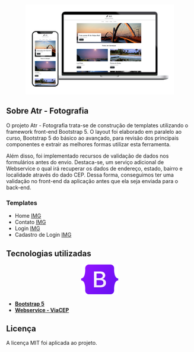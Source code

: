 <style>
.img-box img.img-hover {
  display: none;
}
.img-box:hover img.img-default {
  display: none;
}
.img-box:hover img.img-hover {
  display: inherit;
}
</style>

<p class="img-box" align="center">
    <img class="img-default" src="img/template/art-fotografia.png" width="400">
    <img class="img-hover" src="img/template/art-fotografia-hover.png" alt="" width="400"> 
</p>

## Sobre Atr - Fotografia

O projeto Atr - Fotografia trata-se de construção de templates  utilizando o framework front-end Bootstrap 5. O layout foi elaborado em paralelo ao curso, Bootstrap 5 do básico ao avançado, para revisão dos principais componentes e extrair as melhores formas utilizar esta ferramenta.

Além disso, foi implementado recursos de validação de dados nos formulários antes do envio. Destaca-se, um serviço adicional de Webservice o qual irá recuperar os dados de endereço, estado, bairro e localidade através do dado CEP. Dessa forma, conseguimos ter uma validação no front-end da aplicação antes que ela seja enviada para o back-end.

### Templates
- Home [IMG](img/template/home.jpg)
- Contato [IMG](img/template/contato.png)
- Login [IMG](img/template/login.png)
- Cadastro de Login [IMG](img/template/cadastro-login.png)

## Tecnologias utilizadas

<p align="center"><img src="img/template/logo-bootstrap.svg.png" width="100"></p>

- **[Bootstrap 5](https://getbootstrap.com/)**
- **[Webservice - ViaCEP](https://viacep.com.br/)**

## Licença

A licença MIT foi aplicada ao projeto.